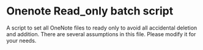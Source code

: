 # Onenote Read_only batch script
A script to set all OneNote files to ready only to avoid all accidental deletion and addition.
There are several assumptions in this file. Please modify it for your needs. 
